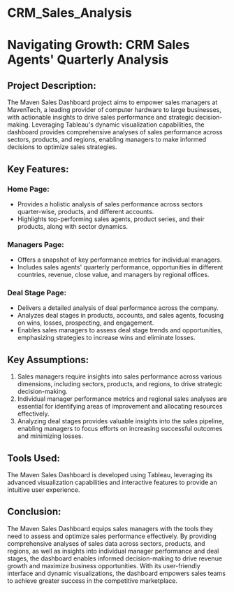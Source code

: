# CRM_Sales_Analysis
# Navigating Growth: CRM Sales Agents' Quarterly Analysis

## Project Description:

The Maven Sales Dashboard project aims to empower sales managers at MavenTech, a leading provider of computer hardware to large businesses, with actionable insights to drive sales performance and strategic decision-making. Leveraging Tableau's dynamic visualization capabilities, the dashboard provides comprehensive analyses of sales performance across sectors, products, and regions, enabling managers to make informed decisions to optimize sales strategies.

## Key Features:

### Home Page:
- Provides a holistic analysis of sales performance across sectors quarter-wise, products, and different accounts.
- Highlights top-performing sales agents, product series, and their products, along with sector dynamics.

### Managers Page:
- Offers a snapshot of key performance metrics for individual managers.
- Includes sales agents' quarterly performance, opportunities in different countries, revenue, close value, and managers by regional offices.

### Deal Stage Page:
- Delivers a detailed analysis of deal performance across the company.
- Analyzes deal stages in products, accounts, and sales agents, focusing on wins, losses, prospecting, and engagement.
- Enables sales managers to assess deal stage trends and opportunities, emphasizing strategies to increase wins and eliminate losses.

## Key Assumptions:

1. Sales managers require insights into sales performance across various dimensions, including sectors, products, and regions, to drive strategic decision-making.
2. Individual manager performance metrics and regional sales analyses are essential for identifying areas of improvement and allocating resources effectively.
3. Analyzing deal stages provides valuable insights into the sales pipeline, enabling managers to focus efforts on increasing successful outcomes and minimizing losses.

## Tools Used:

The Maven Sales Dashboard is developed using Tableau, leveraging its advanced visualization capabilities and interactive features to provide an intuitive user experience.

## Conclusion:

The Maven Sales Dashboard equips sales managers with the tools they need to assess and optimize sales performance effectively. By providing comprehensive analyses of sales data across sectors, products, and regions, as well as insights into individual manager performance and deal stages, the dashboard enables informed decision-making to drive revenue growth and maximize business opportunities. With its user-friendly interface and dynamic visualizations, the dashboard empowers sales teams to achieve greater success in the competitive marketplace.
